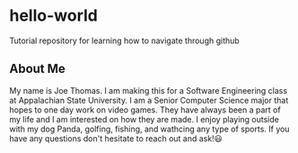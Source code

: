 # hello-world
Tutorial repository for learning how to navigate through github
## About Me
My name is Joe Thomas.  I am making this for a Software Engineering class at Appalachian State University.  I am a Senior Computer Science major that hopes to one day work on video games.  They have always been a part of my life and I am interested on how they are made.  I enjoy playing outside with my dog Panda, golfing, fishing, and wathcing any type of sports.  If you have any questions don't hesitate to reach out and ask!😃

